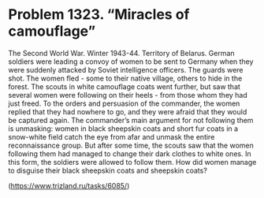 # Problem 1323. “Miracles of camouflage”

The Second World War. Winter 1943-44. Territory of Belarus. German soldiers were leading a convoy of women to be sent to Germany when they were suddenly attacked by Soviet intelligence officers. The guards were shot. The women fled - some to their native village, others to hide in the forest. The scouts in white camouflage coats went further, but saw that several women were following on their heels - from those whom they had just freed. To the orders and persuasion of the commander, the women replied that they had nowhere to go, and they were afraid that they would be captured again. The commander’s main argument for not following them is unmasking: women in black sheepskin coats and short fur coats in a snow-white field catch the eye from afar and unmask the entire reconnaissance group. But after some time, the scouts saw that the women following them had managed to change their dark clothes to white ones. In this form, the soldiers were allowed to follow them. How did women manage to disguise their black sheepskin coats and sheepskin coats?

(https://www.trizland.ru/tasks/6085/)